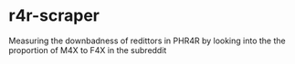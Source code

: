 # r4r-scraper
Measuring the downbadness of redittors in PHR4R by looking into the the proportion of M4X to F4X in the subreddit
